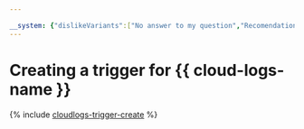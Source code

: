 ```yaml
---

__system: {"dislikeVariants":["No answer to my question","Recomendations didn't help","The content doesn't match title","Other"]}
---
```

# Creating a trigger for {{ cloud-logs-name }}

{% include [cloudlogs-trigger-create](../../../_includes/functions/cloudlogs-trigger-create.md) %}

